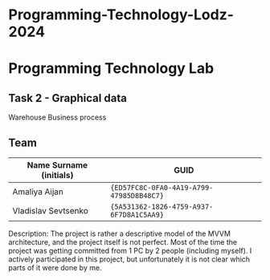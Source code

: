 # Programming-Technology-Lodz-2024

# Programming Technology Lab


## Task 2 - Graphical data

Warehouse Business process

## Team

| Name Surname (initials) | GUID                                     |
| ----------------------- | ---------------------------------------- |
| Amaliya Aijan           | `{ED57FC8C-0FA0-4A19-A799-47985D8B48C7}` |
| Vladislav Sevtsenko     | `{5A531362-1826-4759-A937-6F7D8A1C5AA9}` |

Description:
The project is rather a descriptive model of the MVVM architecture, and the project itself is not perfect. Most of the time the project was getting committed from 1 PC by 2 people (including myself). I actively participated in this project, but unfortunately it is not clear which parts of it were done by me.
